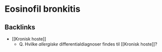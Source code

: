 # Eosinofil bronkitis
## Backlinks
* [[Kronisk hoste]]
	* Q. Hvilke *allergiske* differentialdiagnoser findes til [[Kronisk hoste]]?

<!-- #anki/deck/Medicine #anki/tag/med/Lung medicine# -->

<!-- {BearID:FFD13593-6F6C-41F0-84C8-A45D1DC3A914-3083-00000949C491319B} -->
